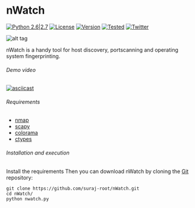 # nWatch  

[![Python 2.6|2.7](https://img.shields.io/badge/Python-2.6.*--2.7.*-blue.svg)](https://www.python.org/downloads/)
[![License](https://img.shields.io/badge/License-GNU--GPLv3-yellow.svg)](https://www.gnu.org/licenses/gpl-3.0.en.html)
[![Version](https://img.shields.io/badge/Version-1.2-orange.svg)](https://github.com/suraj-root/nWatch/blob/master/nwatch.py)
[![Tested](https://img.shields.io/badge/Tested--on-linux-2C3539.svg)](https://en.wikipedia.org/wiki/Linux_distribution)
[![Twitter](https://img.shields.io/badge/twitter-%40Suraj__root-0099e5.svg)](https://twitter.com/Suraj_root)

![alt tag](http://s33.postimg.org/4za23nuhb/nwatch2.png)

nWatch is a handy tool for host discovery, portscanning and operating system fingerprinting.

###### Demo video
[![asciicast](https://asciinema.org/a/84830.png)](https://asciinema.org/a/84830?speed=1.2)


###### Requirements
* [nmap](https://pypi.python.org/pypi/python-nmap)
* [scapy](http://www.secdev.org/projects/scapy/)
* [colorama](https://pypi.python.org/pypi/colorama)
* [ctypes](https://pypi.python.org/pypi/ctypes/1.0.2)


###### Installation and execution
Install the requirements
Then you can download nWatch by cloning the [Git](https://github.com/suraj-root/nWatch) repository:

    git clone https://github.com/suraj-root/nWatch.git
    cd nWatch/
    python nwatch.py 
    
